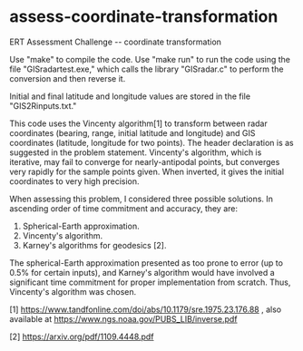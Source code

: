# assess-coordinate-transformation
ERT Assessment Challenge -- coordinate transformation

Use "make" to compile the code. 
Use "make run" to run the code using the file "GISradartest.exe," which calls the library "GISradar.c" to perform the conversion and then reverse it.

Initial and final latitude and longitude values are stored in the file "GIS2Rinputs.txt."

This code uses the Vincenty algorithm[1] to transform between radar coordinates (bearing, range, initial latitude and longitude) and GIS coordinates (latitude, longitude for two points). The header declaration is as suggested in the problem statement. Vincenty's algorithm, which is iterative, may fail to converge for nearly-antipodal points, but converges very rapidly for the sample points given. When inverted, it gives the initial coordinates to very high precision.

When assessing this problem, I considered three possible solutions. In ascending order of time commitment and accuracy, they are:
  1. Spherical-Earth approximation.
  2. Vincenty's algorithm.
  3. Karney's algorithms for geodesics [2].
  
The spherical-Earth approximation presented as too prone to error (up to 0.5% for certain inputs), and Karney's algorithm would have involved a significant time commitment for proper implementation from scratch. Thus, Vincenty's algorithm was chosen.

[1] https://www.tandfonline.com/doi/abs/10.1179/sre.1975.23.176.88 , also available at https://www.ngs.noaa.gov/PUBS_LIB/inverse.pdf

[2] https://arxiv.org/pdf/1109.4448.pdf
